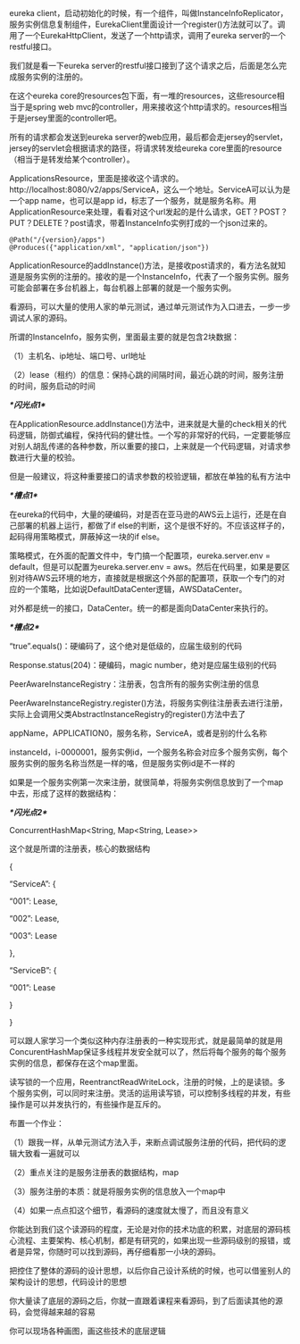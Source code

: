 



eureka client，启动初始化的时候，有一个组件，叫做InstanceInfoReplicator，服务实例信息复制组件，EurekaClient里面设计一个register()方法就可以了。调用了一个EurekaHttpClient，发送了一个http请求，调用了eureka server的一个restful接口。

 

我们就是看一下eureka server的restful接口接到了这个请求之后，后面是怎么完成服务实例的注册的。

 

在这个eureka core的resources包下面，有一堆的resources，这些resource相当于是spring web mvc的controller，用来接收这个http请求的。resources相当于是jersey里面的controller吧。

 

所有的请求都会发送到eureka server的web应用，最后都会走jersey的servlet，jersey的servlet会根据请求的路径，将请求转发给eureka core里面的resource（相当于是转发给某个controller）。

 

ApplicationsResource，里面是接收这个请求的。http://localhost:8080/v2/apps/ServiceA，这么一个地址。ServiceA可以认为是一个app name，也可以是app id，标志了一个服务，就是服务名称。用ApplicationResource来处理，看看对这个url发起的是什么请求，GET？POST？PUT？DELETE？post请求，带着InstanceInfo实例打成的一个json过来的。

 

```
@Path("/{version}/apps")
@Produces({"application/xml", "application/json"})
```



ApplicationResource的addInstance()方法，是接收post请求的，看方法名就知道是服务实例的注册的。接收的是一个InstanceInfo，代表了一个服务实例。服务可能会部署在多台机器上，每台机器上部署的就是一个服务实例。

 

看源码，可以大量的使用人家的单元测试，通过单元测试作为入口进去，一步一步调试人家的源码。

 

所谓的InstanceInfo，服务实例，里面最主要的就是包含2块数据：

 

（1）主机名、ip地址、端口号、url地址

（2）lease（租约）的信息：保持心跳的间隔时间，最近心跳的时间，服务注册的时间，服务启动的时间

 

***\*闪光点1\****

 

在ApplicationResource.addInstance()方法中，进来就是大量的check相关的代码逻辑，防御式编程，保持代码的健壮性。一个写的非常好的代码，一定要能够应对别人胡乱传递的各种参数，所以重要的接口，上来就是一个代码逻辑，对请求参数进行大量的校验。

 

但是一般建议，将这种重要接口的请求参数的校验逻辑，都放在单独的私有方法中

 

***\*槽点1\****

 

在eureka的代码中，大量的硬编码，对是否在亚马逊的AWS云上运行，还是在自己部署的机器上运行，都做了if else的判断，这个是很不好的。不应该这样子的，起码得用策略模式，屏蔽掉这一块的if else。

 

策略模式，在外面的配置文件中，专门搞一个配置项，eureka.server.env = default，但是可以配置为eureka.server.env = aws。然后在代码里，如果是要区别对待AWS云环境的地方，直接就是根据这个外部的配置项，获取一个专门的对应的一个策略，比如说DefaultDataCenter逻辑，AWSDataCenter。

 

对外都是统一的接口，DataCenter。统一的都是面向DataCenter来执行的。

 

***\*槽点2\****

 

“true”.equals()：硬编码了，这个绝对是低级的，应届生级别的代码

 

Response.status(204)：硬编码，magic number，绝对是应届生级别的代码

 

 

 

PeerAwareInstanceRegistry：注册表，包含所有的服务实例注册的信息

 

PeerAwareInstanceRegistry.register()方法，将服务实例往注册表去进行注册，实际上会调用父类AbstractInstanceRegistry的register()方法中去了

 

appName，APPLICATION0，服务名称，ServiceA，或者是别的什么名称

 

instanceId，i-0000001，服务实例id，一个服务名称会对应多个服务实例，每个服务实例的服务名称当然是一样的咯，但是服务实例id是不一样的

 

如果是一个服务实例第一次来注册，就很简单，将服务实例信息放到了一个map中去，形成了这样的数据结构：

 

***\*闪光点2\****

 

ConcurrentHashMap<String, Map<String, Lease<InstanceInfo>>>

 

这个就是所谓的注册表，核心的数据结构

 

{

“ServiceA”: {

“001”: Lease<InstanceInfo>,

“002”: Lease<InstanceInfo>,

“003”: Lease<InstanceInfo>

},

“ServiceB”: {

“001”: Lease<InstanceInfo>

}

}

 

可以跟人家学习一个类似这种内存注册表的一种实现形式，就是最简单的就是用ConcurentHashMap保证多线程并发安全就可以了，然后将每个服务的每个服务实例的信息，都保存在这个map里面。

 

读写锁的一个应用，ReentranctReadWriteLock，注册的时候，上的是读锁。多个服务实例，可以同时来注册。灵活的运用读写锁，可以控制多线程的并发，有些操作是可以并发执行的，有些操作是互斥的。

 

 

 

布置一个作业：

 

（1）跟我一样，从单元测试方法入手，来断点调试服务注册的代码，把代码的逻辑大致看一遍就可以

（2）重点关注的是服务注册表的数据结构，map

（3）服务注册的本质：就是将服务实例的信息放入一个map中

（4）如果一点点扣这个细节，看源码的速度就太慢了，而且没有意义

 

你能达到我们这个读源码的程度，无论是对你的技术功底的积累，对底层的源码核心流程、主要架构、核心机制，都是有研究的，如果出现一些源码级别的报错，或者是异常，你随时可以找到源码，再仔细看那一小块的源码。

 

把控住了整体的源码的设计思想，以后你自己设计系统的时候，也可以借鉴别人的架构设计的思想，代码设计的思想

 

你大量读了底层的源码之后，你就一直跟着课程来看源码，到了后面读其他的源码，会觉得越来越的容易

 

你可以现场各种画图，画这些技术的底层逻辑